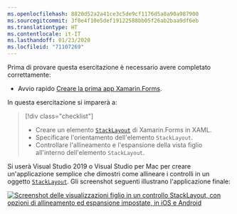 ```yaml
---
ms.openlocfilehash: 8820d52a2a41ce3c5de9cf1176d5a8a90a987900
ms.sourcegitcommit: 3f0e4f10e5def19122588bb05f26ab2baa9df6eb
ms.translationtype: HT
ms.contentlocale: it-IT
ms.lasthandoff: 01/23/2020
ms.locfileid: "71107269"
---
```

Prima di provare questa esercitazione è necessario avere completato correttamente:

- Avvio rapido [Creare la prima app Xamarin.Forms](~/get-started/first-app/index.md).

In questa esercitazione si imparerà a:

> [!div class="checklist"]
>
> - Creare un elemento [`StackLayout`](xref:Xamarin.Forms.StackLayout) di Xamarin.Forms in XAML.
> - Specificare l'orientamento dell'elemento `StackLayout`.
> - Controllare l'allineamento e l'espansione della vista figlio all'interno dell'elemento `StackLayout`.

Si userà Visual Studio 2019 o Visual Studio per Mac per creare un'applicazione semplice che dimostri come allineare i controlli in un oggetto [`StackLayout`](xref:Xamarin.Forms.StackLayout). Gli screenshot seguenti illustrano l'applicazione finale:

[![Screenshot delle visualizzazioni figlio in un controllo StackLayout, con opzioni di allineamento ed espansione impostate, in iOS e Android](../images/alignment-expansion-reduced.png "StackLayout contenente istanze di etichette, con allineamento ed espansione impostati")](../images/alignment-expansion-large.png#lightbox "StackLayout contenente istanze di etichette, con allineamento ed espansione impostati")
